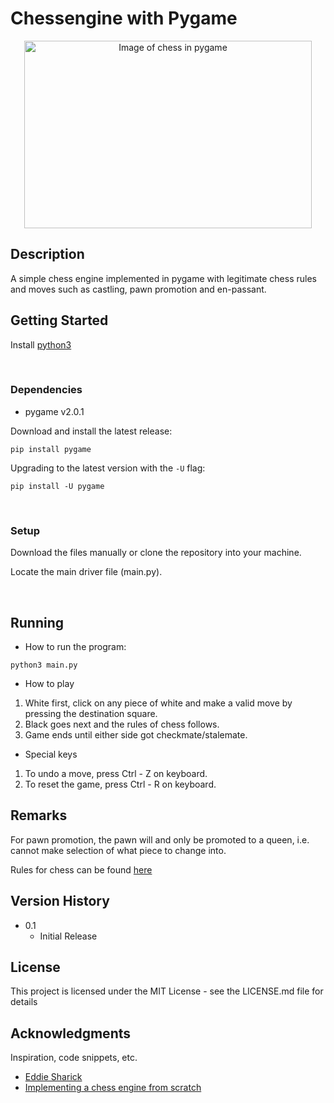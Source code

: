 # Chessengine with Pygame

<!-- ![Image of chess in pygame](https://github.com/LimIvan336/LimIvan336/blob/main/images/chessengine_screenshot.PNG) -->
<p align="center">
  <img width="460" height="300" src="https://github.com/LimIvan336/LimIvan336/blob/main/images/chessengine_screenshot.PNG", alt="Image of chess in pygame">
</p>

## Description

A simple chess engine implemented in pygame with legitimate chess rules and moves such as castling, pawn promotion and en-passant.

## Getting Started

Install [python3](https://www.python.org/downloads/)

<br>

### Dependencies

* pygame v2.0.1

Download and install the latest release:

`pip install pygame`

Upgrading to the latest version with the `-U` flag:

`pip install -U pygame`

<br>

### Setup
Download the files manually or clone the repository into your machine.

Locate the main driver file (main.py).

<br>

## Running

* How to run the program:

</t>`python3 main.py`


* How to play

1. White first, click on any piece of white and make a valid move by pressing the destination square.
2. Black goes next and the rules of chess follows.
3. Game ends until either side got checkmate/stalemate.


* Special keys

1. To undo a move, press Ctrl - Z on keyboard.
2. To reset the game, press Ctrl - R on keyboard.

## Remarks

For pawn promotion, the pawn will and only be promoted to a queen, i.e. cannot make selection of what piece to change into.

Rules for chess can be found [here](https://www.chesscoachonline.com/chess-articles/chess-rules)

<!-- ## Authors

Contributors names and contact info

ex. Dominique Pizzie  
[@DomPizzie](https://twitter.com/dompizzie) -->

## Version History

* 0.1
    * Initial Release

## License

This project is licensed under the MIT License - see the LICENSE.md file for details

## Acknowledgments

Inspiration, code snippets, etc.
* [Eddie Sharick](https://www.youtube.com/channel/UCaEohRz5bPHywGBwmR18Qww)
* [Implementing a chess engine from scratch](https://towardsdatascience.com/implementing-a-chess-engine-from-scratch-be38cbdae91)
